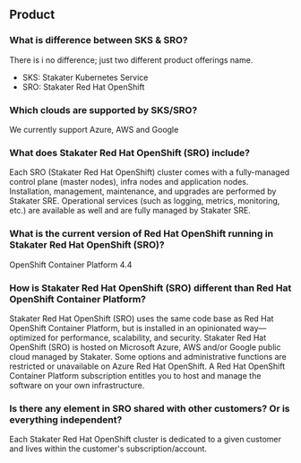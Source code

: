 ## Product

### What is difference between SKS & SRO?

There is i no difference; just two different product offerings name.

- SKS: Stakater Kubernetes Service
- SRO: Stakater Red Hat OpenShift

### Which clouds are supported by SKS/SRO?

We currently support Azure, AWS and Google

### What does Stakater Red Hat OpenShift (SRO) include?

Each SRO (Stakater Red Hat OpenShift) cluster comes with a fully-managed control plane (master nodes), infra nodes and application nodes. Installation, management, maintenance, and upgrades are performed by Stakater SRE. Operational services (such as logging, metrics, monitoring, etc.) are available as well and are fully managed by Stakater SRE.

### What is the current version of Red Hat OpenShift running in Stakater Red Hat OpenShift (SRO)?

OpenShift Container Platform 4.4

### How is Stakater Red Hat OpenShift (SRO) different than Red Hat OpenShift Container Platform?

Stakater Red Hat OpenShift (SRO) uses the same code base as Red Hat OpenShift Container Platform, but is installed in an opinionated way—optimized for performance, scalability, and security. Stakater Red Hat OpenShift (SRO) is hosted on Microsoft Azure, AWS and/or Google public cloud managed by Stakater. Some options and administrative functions are restricted or unavailable on Azure Red Hat OpenShift. A Red Hat OpenShift Container Platform subscription entitles you to host and manage the software on your own infrastructure.

### Is there any element in SRO shared with other customers? Or is everything independent?

Each Stakater Red Hat OpenShift cluster is dedicated to a given customer and lives within the customer's subscription/account.
